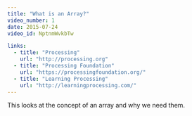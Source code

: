 ```yaml
---
title: "What is an Array?"
video_number: 1
date: 2015-07-24
video_id: NptnmWvkbTw

links:
  - title: "Processing"
    url: "http://processing.org"
  - title: "Processing Foundation"
    url: "https://processingfoundation.org/"
  - title: "Learning Processing"
    url: "http://learningprocessing.com/"
---
```


This looks at the concept of an array and why we need them.
